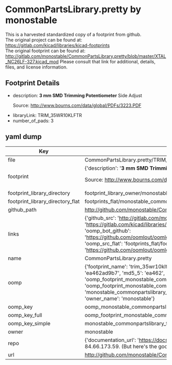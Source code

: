 # CommonPartsLibrary.pretty by monostable  
This is a harvested standardized copy of a footprint from github.  
The original project can be found at:  
https://gitlab.com/kicad/libraries/kicad-footprints  
The original footprint can be found at:
http://gitlab.com/monostable/CommonPartsLibrary.pretty/blob/master/XTAL_NC26LF-327.kicad_mod
Please consult that link for additional, details, files, and license information.  
## Footprint Details
* description: <b>3 mm SMD Trimming Potentiometer</b> Side Adjust<p>Source: http://www.bourns.com/data/global/PDFs/3223.PDF  
* libraryLink: TRIM_35WR10KLFTR  
* number_of_pads: 3  
## yaml dump  
| Key | Value |  
| --- | --- |  
| file | CommonPartsLibrary.pretty/TRIM_35WR10KLFTR.kicad_mod |  
| footprint | {'description': '<b>3 mm SMD Trimming Potentiometer</b> Side Adjust<p>Source: http://www.bourns.com/data/global/PDFs/3223.PDF', 'libraryLink': 'TRIM_35WR10KLFTR', 'number_of_pads': 3} |  
| footprint_library_directory | footprint_library_owner/monostable_CommonPartsLibrary.pretty |  
| footprint_library_directory_flat | footprints_flat/monostable_commonpartslibrary_trim_35wr10klftr/working |  
| github_path | http://github.com/monostable/CommonPartsLibrary.pretty/blob/master/TRIM_35WR10KLFTR.kicad_mod |  
| links | {'github_src': 'http://gitlab.com/monostable/CommonPartsLibrary.pretty/blob/master/XTAL_NC26LF-327.kicad_mod', 'github_src_repo': 'https://gitlab.com/kicad/libraries/kicad-footprints', 'oomp_bot': 'footprints/monostable_commonpartslibrary_trim_35wr10klftr/working', 'oomp_bot_github': 'https://github.com/oomlout/oomlout_oomp_footprint_bot/tree/main/footprints/monostable_commonpartslibrary_trim_35wr10klftr/working', 'oomp_src_flat': 'footprints_flat/footprints_flat/monostable_commonpartslibrary_trim_35wr10klftr/working', 'oomp_src_flat_github': 'https://github.com/oomlout/oomlout_oomp_footprint_src/tree/main/footprints_flat/monostable_commonpartslibrary_trim_35wr10klftr/working'} |  
| name | CommonPartsLibrary.pretty |  
| oomp | {'footprint_name': 'trim_35wr10klftr', 'library_name': 'commonpartslibrary', 'md5': 'ea462ad9b7655a546cb14ad363320f16', 'md5_10': 'ea462ad9b7', 'md5_5': 'ea462', 'md5_6': 'ea462a', 'oomp_key': 'oomp_monostable_commonpartslibrary_trim_35wr10klftr', 'oomp_key_extra': 'oomp_footprint_monostable_commonpartslibrary_trim_35wr10klftr', 'oomp_key_full': 'oomp_footprint_monostable_commonpartslibrary_trim_35wr10klftr_ea462a', 'oomp_key_simple': 'monostable_commonpartslibrary_trim_35wr10klftr', 'original_filename': 'CommonPartsLibrary.pretty/TRIM_35WR10KLFTR.kicad_mod', 'owner_name': 'monostable'} |  
| oomp_key | oomp_monostable_commonpartslibrary_trim_35wr10klftr |  
| oomp_key_full | oomp_footprint_monostable_commonpartslibrary_trim_35wr10klftr |  
| oomp_key_simple | monostable_commonpartslibrary_trim_35wr10klftr |  
| owner | monostable |  
| repo | {'documentation_url': 'https://docs.github.com/rest/overview/resources-in-the-rest-api#rate-limiting', 'message': "API rate limit exceeded for 84.66.173.59. (But here's the good news: Authenticated requests get a higher rate limit. Check out the documentation for more details.)"} |  
| url | http://github.com/monostable/CommonPartsLibrary.pretty |  

